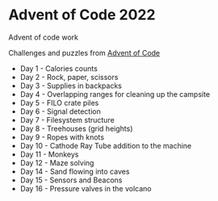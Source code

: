 # Advent of Code 2022

Advent of code work

Challenges and puzzles from [Advent of Code](https://adventofcode.com/2022)


- Day 1 - Calories counts
- Day 2 - Rock, paper, scissors
- Day 3 - Supplies in backpacks
- Day 4 - Overlapping ranges for cleaning up the campsite
- Day 5 - FILO crate piles
- Day 6 - Signal detection
- Day 7 - Filesystem structure
- Day 8 - Treehouses (grid heights)
- Day 9 - Ropes with knots
- Day 10 - Cathode Ray Tube addition to the machine
- Day 11 - Monkeys
- Day 12 - Maze solving
- Day 14 - Sand flowing into caves
- Day 15 - Sensors and Beacons
- Day 16 - Pressure valves in the volcano
 